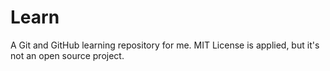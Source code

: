 # Learn
A Git and GitHub learning repository for me. MIT License is applied, but it's not an open source project.
